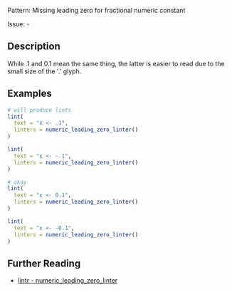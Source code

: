 Pattern: Missing leading zero for fractional numeric constant

Issue: -

## Description

While .1 and 0.1 mean the same thing, the latter is easier to read due to the small size of the '.' glyph.

## Examples

```r
# will produce lints
lint(
  text = "x <- .1",
  linters = numeric_leading_zero_linter()
)

lint(
  text = "x <- -.1",
  linters = numeric_leading_zero_linter()
)

# okay
lint(
  text = "x <- 0.1",
  linters = numeric_leading_zero_linter()
)

lint(
  text = "x <- -0.1",
  linters = numeric_leading_zero_linter()
)
```

## Further Reading

* [lintr - numeric_leading_zero_linter](https://lintr.r-lib.org/reference/numeric_leading_zero_linter.html)